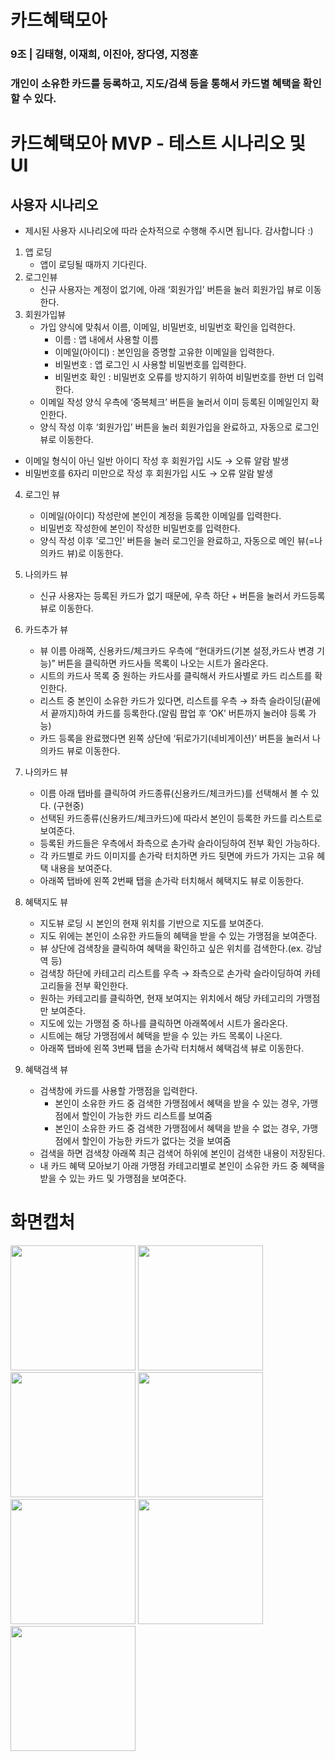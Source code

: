 # 카드혜택모아

### 9조 | 김태형, 이재희, 이진아, 장다영, 지정훈

### 개인이 소유한 카드를 등록하고, 지도/검색 등을 통해서 카드별 혜택을 확인할 수 있다.

# 카드혜택모아 MVP - 테스트 시나리오 및 UI

## 사용자 시나리오

*  제시된 사용자 시나리오에 따라 순차적으로 수행해 주시면 됩니다. 감사합니다 :)

1. 앱 로딩
    - 앱이 로딩될 때까지 기다린다.
2. 로그인뷰
    - 신규 사용자는 계정이 없기에, 아래 ‘회원가입’ 버튼을 눌러 회원가입 뷰로 이동한다.
3. 회원가입뷰
    - 가입 양식에 맞춰서 이름, 이메일, 비밀번호, 비밀번호 확인을 입력한다.
        - 이름 : 앱 내에서 사용할 이름
        - 이메일(아이디) : 본인임을 증명할 고유한 이메일을 입력한다.
        - 비밀번호 : 앱 로그인 시 사용할 비밀번호를 입력한다.
        - 비밀번호 확인 : 비밀번호 오류를 방지하기 위하여 비밀번호를 한번 더 입력한다.
    - 이메일 작성 양식 우측에 ‘중복체크’ 버튼을 눌러서 이미 등록된 이메일인지 확인한다.
    - 양식 작성 이후 ‘회원가입’ 버튼을 눌러 회원가입을 완료하고, 자동으로 로그인 뷰로 이동한다.

* 이메일 형식이 아닌 일반 아이디 작성 후 회원가입 시도 → 오류 알람 발생
* 비밀번호를 6자리 미만으로 작성 후 회원가입 시도 → 오류 알람 발생

4. 로그인 뷰
    - 이메일(아이디) 작성란에 본인이 계정을 등록한 이메일를 입력한다.
    - 비밀번호 작성한에 본인이 작성한 비밀번호를 입력한다.
    - 양식 작성 이후 ’로그인’ 버튼을 눌러 로그인을 완료하고, 자동으로 메인 뷰(=나의카드 뷰)로 이동한다.

5. 나의카드 뷰
    - 신규 사용자는 등록된 카드가 없기 때문에, 우측 하단 + 버튼을 눌러서 카드등록 뷰로 이동한다.

6. 카드추가 뷰
    - 뷰 이름 아래쪽, 신용카드/체크카드 우측에 “현대카드(기본 설정,카드사 변경 기능)” 버튼을 클릭하면 카드사들 목록이 나오는 시트가 올라온다.
    - 시트의 카드사 목록 중 원하는 카드사를 클릭해서 카드사별로 카드 리스트를 확인한다.
    - 리스트 중 본인이 소유한 카드가 있다면, 리스트를 우측 → 좌측 슬라이딩(끝에서 끝까지)하여 카드를 등록한다.(알림 팝업 후 ‘OK’ 버튼까지 눌러야 등록 가능)
    - 카드 등록을 완료했다면 왼쪽 상단에 ‘뒤로가기(네비게이션)’ 버튼을 눌러서 나의카드 뷰로 이동한다.
    
7. 나의카드 뷰
    - 이름 아래 탭바를 클릭하여 카드종류(신용카드/체크카드)를 선택해서 볼 수 있다. (구현중)
    - 선택된 카드종류(신용카드/체크카드)에 따라서 본인이 등록한 카드를 리스트로 보여준다.
    - 등록된 카드들은 우측에서 좌측으로 손가락 슬라이딩하여 전부 확인 가능하다.
    - 각 카드별로 카드 이미지를 손가락 터치하면 카드 뒷면에 카드가 가지는 고유 혜택 내용을 보여준다.
    - 아래쪽 탭바에 왼쪽 2번째 탭을 손가락 터치해서 혜택지도 뷰로 이동한다.

8. 혜택지도 뷰
    - 지도뷰 로딩 시 본인의 현재 위치를 기반으로 지도를 보여준다.
    - 지도 위에는 본인이 소유한 카드들의 혜택을 받을 수 있는 가맹점을 보여준다.
    - 뷰 상단에 검색창을 클릭하여 혜택을 확인하고 싶은 위치를 검색한다.(ex. 강남역 등)
    - 검색창 하단에 카테고리 리스트를 우측 → 좌측으로 손가락 슬라이딩하여 카테고리들을 전부 확인한다.
    - 원하는 카테고리를 클릭하면, 현재 보여지는 위치에서 해당 카테고리의 가맹점만 보여준다.
    - 지도에 있는 가맹점 중 하나를 클릭하면 아래쪽에서 시트가 올라온다.
    - 시트에는 해당 가맹점에서 혜택을 받을 수 있는 카드 목록이 나온다.
    - 아래쪽 탭바에 왼쪽 3번째 탭을 손가락 터치해서 혜택검색 뷰로 이동한다.

9. 혜택검색 뷰
    - 검색창에 카드를 사용할 가맹점을 입력한다.
        - 본인이 소유한 카드 중 검색한 가맹점에서 혜택을 받을 수 있는 경우, 가맹점에서 할인이 가능한 카드 리스트를 보여줌
        - 본인이 소유한 카드 중 검색한 가맹점에서 혜택을 받을 수 없는 경우, 가맹점에서 할인이 가능한 카드가 없다는 것을 보여줌
    - 검색을 하면 검색창 아래쪽 최근 검색어 하위에 본인이 검색한 내용이 저장된다.
    - 내 카드 혜택 모아보기 아래 가맹점 카테고리별로 본인이 소유한 카드 중 혜택을 받을 수 있는 카드 및 가맹점을 보여준다.

# 화면캡처
<img width="200" src="https://user-images.githubusercontent.com/55937627/208879240-52080505-6cc8-4e98-982a-cc3391066cd0.png"> 
<img width="200" src="https://user-images.githubusercontent.com/55937627/208879243-b0c8296a-22f0-4fed-b30f-cf72ec1ede75.png"> 
<img width="200" src="https://user-images.githubusercontent.com/55937627/208879206-d072c826-0e7a-4919-8092-a91f946969c0.png"> 
<img width="200" src="https://user-images.githubusercontent.com/55937627/208879237-ee3c43f5-db34-4b46-a2ca-aeb1b82f6143.png"> 
<img width="200" src="https://user-images.githubusercontent.com/55937627/208879234-0f0b0dbf-753e-4071-bcb7-8c32435fa850.png"> 
<img width="200" src="https://user-images.githubusercontent.com/55937627/208879228-73f07c77-208b-4bac-b446-08e10796371c.png"> 
<img width="200" src="https://user-images.githubusercontent.com/55937627/208879247-e814bf57-b195-4a23-b921-c9f0c72902cb.png"> 
